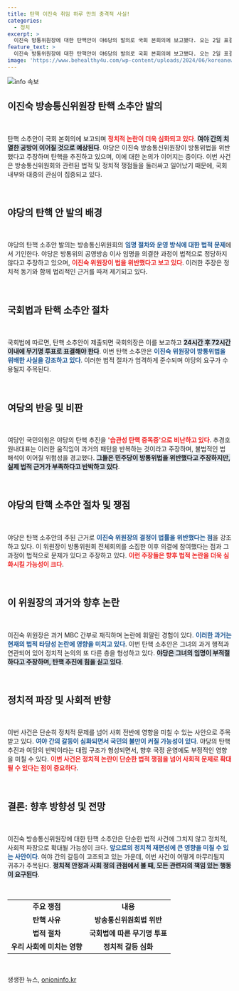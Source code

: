 ```yaml
---
title: 탄핵 이진숙 취임 하루 만의 충격적 사실!
categories:
  - 정치
excerpt: >
  이진숙 방통위원장에 대한 탄핵안이 야6당의 발의로 국회 본회의에 보고됐다. 오는 2일 표결이 예정된 가운데, 법 위반 논란과 여당의 반발이 격화되고 있다. 이 위원장의 임명 하루 만의 긴급한 상황, 과연 법적 정당성을 확보할 수 있을까?
feature_text: >
  이진숙 방통위원장에 대한 탄핵안이 야6당의 발의로 국회 본회의에 보고됐다. 오는 2일 표결이 예정된 가운데, 법 위반 논란과 여당의 반발이 격화되고 있다. 이 위원장의 임명 하루 만의 긴급한 상황, 과연 법적 정당성을 확보할 수 있을까?
image: 'https://www.behealthy4u.com/wp-content/uploads/2024/06/koreanews.jpg'
---
```


<p><img src="https://www.behealthy4u.com/wp-content/uploads/2024/06/koreanews.jpg" alt="info 속보" /></p>

<h2 data-ke-size="size26">이진숙 방송통신위원장 탄핵 소추안 발의</h2>

<p data-ke-size="size16">&nbsp;</p>

<p>탄핵 소추안이 국회 본회의에 보고되며 <b><span style="color: #ee2323;">정치적 논란이 더욱 심화되고 있다</span></b>. <b><span style="background-color: #21538527;">여야 간의 치열한 공방이 이어질 것으로 예상된다</span></b>. 야당은 이진숙 방송통신위원장이 방통위법을 위반했다고 주장하며 탄핵을 추진하고 있으며, 이에 대한 논의가 이어지는 중이다. 이번 사건은 방송통신위원회와 관련된 법적 및 정치적 쟁점들을 둘러싸고 일어났기 때문에, 국회 내부와 대중의 관심이 집중되고 있다.</p>

<p data-ke-size="size16">&nbsp;</p>

<h2 data-ke-size="size26">야당의 탄핵 안 발의 배경</h2>

<p data-ke-size="size16">&nbsp;</p>

<p>야당의 탄핵 소추안 발의는 방송통신위원회의 <b><span style="color: #1a5490;">임명 절차와 운영 방식에 대한 법적 문제</span></b>에서 기인한다. 야당은 방통위의 공영방송 이사 임명을 의결한 과정이 법적으로 정당하지 않다고 주장하고 있으며, <b><span style="color: #ee2323;">이진숙 위원장이 법을 위반했다고 보고 있다</span></b>. 이러한 주장은 정치적 동기와 함께 법리적인 근거를 따져 제기되고 있다.</p>

<p data-ke-size="size16">&nbsp;</p>

<h2 data-ke-size="size26">국회법과 탄핵 소추안 절차</h2>

<p data-ke-size="size16">&nbsp;</p>

<p>국회법에 따르면, 탄핵 소추안이 제출되면 국회의장은 이를 보고하고 <b><span style="background-color: #21538527;">24시간 후 72시간 이내에 무기명 투표로 표결해야 한다</span></b>. 이번 탄핵 소추안은 <b><span style="color: #1a5490;">이진숙 위원장이 방통위법을 위배한 사실을 강조하고 있다</span></b>. 이러한 법적 절차가 엄격하게 준수되며 야당의 요구가 수용될지 주목된다.</p>

<p data-ke-size="size16">&nbsp;</p>

<h2 data-ke-size="size26">여당의 반응 및 비판</h2>

<p data-ke-size="size16">&nbsp;</p>

<p>여당인 국민의힘은 야당의 탄핵 추진을 <b><span style="color: #ee2323;">'습관성 탄핵 중독증'으로 비난하고 있다</span></b>. 추경호 원내대표는 이러한 움직임이 과거의 패턴을 반복하는 것이라고 주장하며, 불법적인 법 해석이 이어질 위험성을 경고했다. <b><span style="background-color: #21538527;">그들은 민주당이 방통위법을 위반했다고 주장하지만, 실제 법적 근거가 부족하다고 반박하고 있다</span></b>.</p>

<p data-ke-size="size16">&nbsp;</p>

<h2 data-ke-size="size26">야당의 탄핵 소추안 절차 및 쟁점</h2>

<p data-ke-size="size16">&nbsp;</p>

<p>야당은 탄핵 소추안의 주된 근거로 <b><span style="color: #1a5490;">이진숙 위원장의 결정이 법률을 위반했다는 점</span></b>을 강조하고 있다. 이 위원장이 방통위원회 전체회의를 소집한 이후 의결에 참여했다는 점과 그 과정이 법적으로 문제가 있다고 주장하고 있다. <b><span style="color: #ee2323;">이런 주장들은 향후 법적 논란을 더욱 심화시킬 가능성이 크다</span></b>.</p>

<p data-ke-size="size16">&nbsp;</p>

<h2 data-ke-size="size26">이 위원장의 과거와 향후 논란</h2>

<p data-ke-size="size16">&nbsp;</p>

<p>이진숙 위원장은 과거 MBC 간부로 재직하며 논란에 휘말린 경험이 있다. <b><span style="color: #1a5490;">이러한 과거는 현재의 법적 타당성 논란에 영향을 미치고 있다</span></b>. 이번 탄핵 소추안은 그녀의 과거 행적과 연관되어 있어 정치적 논의의 또 다른 층을 형성하고 있다. <b><span style="background-color: #21538527;">야당은 그녀의 임명이 부적절하다고 주장하며, 탄핵 추진에 힘을 싣고 있다</span></b>.</p>

<p data-ke-size="size16">&nbsp;</p>

<h2 data-ke-size="size26">정치적 파장 및 사회적 반향</h2>

<p data-ke-size="size16">&nbsp;</p>

<p>이번 사건은 단순히 정치적 문제를 넘어 사회 전반에 영향을 미칠 수 있는 사안으로 주목받고 있다. <b><span style="color: #1a5490;">여야 간의 갈등이 심화되면서 국민의 불만이 커질 가능성이 있다</span></b>. 야당의 탄핵 추진과 여당의 반박이라는 대립 구조가 형성되면서, 향후 국정 운영에도 부정적인 영향을 미칠 수 있다. <b><span style="color: #ee2323;">이번 사건은 정치적 논란이 단순한 법적 쟁점을 넘어 사회적 문제로 확대될 수 있다는 점이 중요하다</span></b>.</p>

<p data-ke-size="size16">&nbsp;</p>

<h2 data-ke-size="size26">결론: 향후 방향성 및 전망</h2>

<p data-ke-size="size16">&nbsp;</p>

<p>이진숙 방송통신위원장에 대한 탄핵 소추안은 단순한 법적 사건에 그치지 않고 정치적, 사회적 파장으로 확대될 가능성이 크다. <b><span style="color: #1a5490;">앞으로의 정치적 재편성에 큰 영향을 미칠 수 있는 사안이다</span></b>. 여야 간의 갈등이 고조되고 있는 가운데, 이번 사건이 어떻게 마무리될지 귀추가 주목된다. <b><span style="background-color: #21538527;">정치적 안정과 사회 정의 관점에서 볼 때, 모든 관련자의 책임 있는 행동이 요구된다</span></b>.</p>

<p data-ke-size="size16">&nbsp;</p>

<table style="width:100%">
<tr>
<td style="text-align: center; height: 17px;"><b>주요 쟁점</b></td>
<td style="text-align: center; height: 17px;"><b>내용</b></td>
</tr>
<tr>
<td style="text-align: center; height: 17px;"><b>탄핵 사유</b></td>
<td style="text-align: center; height: 17px;"><b>방송통신위원회법 위반</b></td>
</tr>
<tr>
<td style="text-align: center; height: 17px;"><b>법적 절차</b></td>
<td style="text-align: center; height: 17px;"><b>국회법에 따른 무기명 투표</b></td>
</tr>
<tr>
<td style="text-align: center; height: 17px;"><b>우리 사회에 미치는 영향</b></td>
<td style="text-align: center; height: 17px;"><b>정치적 갈등 심화</b></td>
</tr>
</table>

<p data-ke-size="size16">&nbsp;</p>
생생한 뉴스, <a href="https://onioninfo.kr" rel="dofollow">onioninfo.kr</a>


